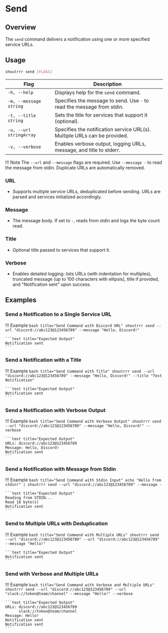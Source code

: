 # Send

## Overview

The `send` command delivers a notification using one or more specified service URLs.

## Usage

```bash title="Send Command Syntax"
shoutrrr send [FLAGS]
```

| Flag                    | Description                                                               |
|-------------------------|---------------------------------------------------------------------------|
| `-h, --help`            | Displays help for the `send` command.                                     |
| `-m, --message string`  | Specifies the message to send. Use `-` to read the message from stdin.    |
| `-t, --title string`    | Sets the title for services that support it (optional).                   |
| `-u, --url stringArray` | Specifies the notification service URL(s). Multiple URLs can be provided. |
| `-v, --verbose`         | Enables verbose output, logging URLs, message, and title to stderr.       |

!!! Note
    The `--url` and `--message` flags are required. Use `--message -` to read the message from stdin. Duplicate URLs are automatically removed.

### URL

- Supports multiple service URLs, deduplicated before sending. URLs are parsed and services initialized accordingly.

### Message

- The message body. If set to `-`, reads from stdin and logs the byte count read.

### Title

- Optional title passed to services that support it.

### Verbose

- Enables detailed logging: lists URLs (with indentation for multiples), truncated message (up to 100 characters with ellipsis), title if provided, and "Notification sent" upon success.

## Examples

<!-- markdownlint-disable -->
### Send a Notification to a Single Service URL

!!! Example
    ```bash title="Send Command with Discord URL"
    shoutrrr send --url "discord://abc123@123456789" --message "Hello, Discord!"
    ```

    ```text title="Expected Output"
    Notification sent
    ```

### Send a Notification with a Title

!!! Example
    ```bash title="Send Command with Title"
    shoutrrr send --url "discord://abc123@123456789" --message "Hello, Discord!" --title "Test Notification"
    ```

    ```text title="Expected Output"
    Notification sent
    ```

### Send a Notification with Verbose Output

!!! Example
    ```bash title="Send Command with Verbose Output"
    shoutrrr send --url "discord://abc123@123456789" --message "Hello, Discord!" --verbose
    ```

    ```text title="Expected Output"
    URLs: discord://abc123@123456789
    Message: Hello, Discord!
    Notification sent
    ```

### Send a Notification with Message from Stdin

!!! Example
    ```bash title="Send Command with Stdin Input"
    echo "Hello from stdin!" | shoutrrr send --url "discord://abc123@123456789" --message -
    ```

    ```text title="Expected Output"
    Reading from STDIN...
    Read 18 byte(s)
    Notification sent
    ```

### Send to Multiple URLs with Deduplication

!!! Example
    ```bash title="Send Command with Multiple URLs"
    shoutrrr send --url "discord://abc123@123456789" --url "discord://abc123@123456789" --message "Hello!"
    ```

    ```text title="Expected Output"
    Notification sent
    ```

### Send with Verbose and Multiple URLs

!!! Example
    ```bash title="Send Command with Verbose and Multiple URLs"
    shoutrrr send --url "discord://abc123@123456789" --url "slack://token@team/channel" --message "Hello!" --verbose
    ```

    ```text title="Expected Output"
    URLs: discord://abc123@123456789
          slack://token@team/channel
    Message: Hello!
    Notification sent
    Notification sent
    ```
<!-- markdownlint-restore -->
